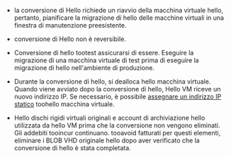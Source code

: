
* la conversione di Hello richiede un riavvio della macchina virtuale hello, pertanto, pianificare la migrazione di hello delle macchine virtuali in una finestra di manutenzione preesistente. 

* conversione di Hello non è reversibile. 

* Conversione di hello tootest assicurarsi di essere. Eseguire la migrazione di una macchina virtuale di test prima di eseguire la migrazione di hello nell'ambiente di produzione.

* Durante la conversione di hello, si dealloca hello macchina virtuale. Quando viene avviato dopo la conversione di hello, Hello VM riceve un nuovo indirizzo IP. Se necessario, è possibile [assegnare un indirizzo IP statico](../articles/virtual-network/virtual-network-ip-addresses-overview-arm.md) toohello macchina virtuale.

* Hello dischi rigidi virtuali originali e account di archiviazione hello utilizzata da hello VM prima che la conversione non vengono eliminati. Gli addebiti tooincur continuano. tooavoid fatturati per questi elementi, eliminare i BLOB VHD originale hello dopo aver verificato che la conversione di hello è stata completata.
